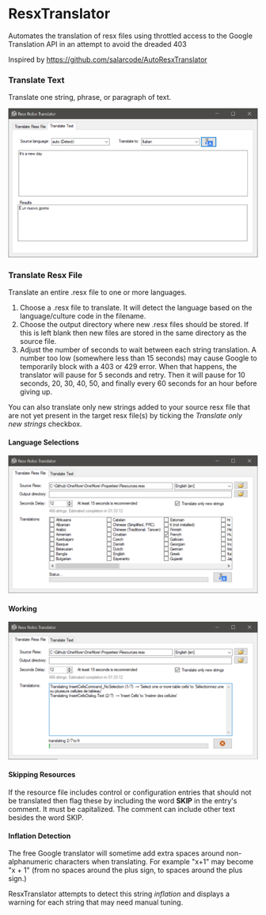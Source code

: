 # ResxTranslator
Automates the translation of resx files using throttled access to the Google Translation API in an attempt to avoid the dreaded 403

Inspired by https://github.com/salarcode/AutoResxTranslator

### Translate Text
Translate one string, phrase, or paragraph of text.

![Translate Text](Images/TranslateTextScreen.png)


### Translate Resx File
Translate an entire .resx file to one or more languages.

1. Choose a .resx file to translate. It will detect the language based on the language/culture
   code in the filename. 
2. Choose the output directory where new .resx files should be stored. If this is left blank
   then new files are stored in the same directory as the source file.
3. Adjust the number of seconds to wait between each string translation. A number too low
   (somewhere less than 15 seconds) may cause Google to temporarily block with a 403 or 429
   error. When that happens, the translator will pause for 5 seconds and retry. Then it will
   pause for 10 seconds, 20, 30, 40, 50, and finally every 60 seconds for an hour before
   giving up.

You can also translate only new strings added to your source resx file that are not yet
present in the target resx file(s) by ticking the _Translate only new strings_ checkbox.

#### Language Selections

![Translate Resx](Images/LanguagesScreen.png)

#### Working

![Translate Resx](Images/TranslateResxScreen.png)

#### Skipping Resources

If the resource file includes control or configuration entries that should not be translated
then flag these by including the word **SKIP** in the entry's comment. It must be capitalized.
The comment can include other text besides the word SKIP.

#### Inflation Detection

The free Google translator will sometime add extra spaces around non-alphanumeric characters
when translating. For example "x+1" may become "x + 1" (from no spaces around the plus sign,
to spaces around the plus sign.) 

ResxTranslator attempts to detect this string *inflation* and displays a warning for each
string that may need manual tuning.
